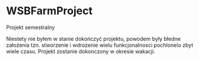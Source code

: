 # WSBFarmProject
Projekt semestralny

Niestety nie byłem w stanie dokończyć projektu, powodem były błedne założenia tzn. stworzenie i wdrozenie wielu funkcjonalnosci pochlonelo zbyt wiele czasu.
Projekt zostanie dokonczony w okresie wakacji.
